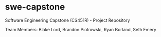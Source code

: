 # swe-capstone
Software Engineering Capstone (CS451R) - Project Repository 

Team Members: Blake Lord, Brandon Piotrowski, Ryan Borland, Seth Emery
